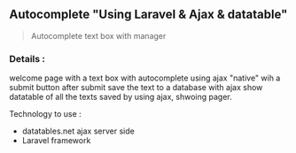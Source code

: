 ## Autocomplete "Using Laravel & Ajax & datatable"
> Autocomplete text box with manager 

### Details :

welcome page with a text box with autocomplete using ajax "native" wih a submit button
after submit save the text to a database with ajax
show datatable of all the texts saved by using ajax, shwoing pager.

Technology to use :

- datatables.net ajax server side
- Laravel framework
